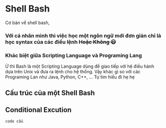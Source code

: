 # Shell Bash
Cơ bản về shell bash, 
### Với cá nhân mình thì việc học một ngôn ngữ mới đơn giản chỉ là học syntax của các điều lệnh ~~Hoặc Không 😃~~
### Khác biệt giữa Scripting Language và Programing Lang
Ừ thì Bash là một Scripting Language dùng để giao tiếp với hệ điều hành dựa trên Unix và đưa ra lệnh cho hệ thống. Vậy khác gì so với các Programing Lan như Java, Python, C++, ...
Tự tìm hiểu đi hẹ hẹ
## Cấu trúc của một Shell Bash

## Conditional Excution


`code cấu ` 
